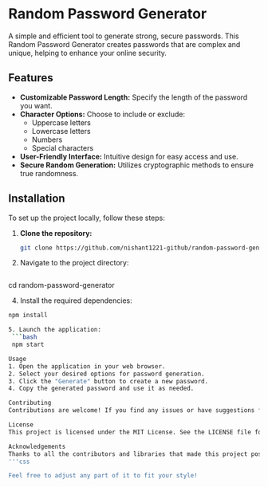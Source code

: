 # Random Password Generator

A simple and efficient tool to generate strong, secure passwords. This Random Password Generator creates passwords that are complex and unique, helping to enhance your online security.

## Features

- **Customizable Password Length:** Specify the length of the password you want.
- **Character Options:** Choose to include or exclude:
  - Uppercase letters
  - Lowercase letters
  - Numbers
  - Special characters
- **User-Friendly Interface:** Intuitive design for easy access and use.
- **Secure Random Generation:** Utilizes cryptographic methods to ensure true randomness.

## Installation

To set up the project locally, follow these steps:

1. **Clone the repository:**
   ```bash
   git clone https://github.com/nishant1221-github/random-password-generator.git
   
2. Navigate to the project directory:
    ```bash
  cd random-password-generator

4. Install the required dependencies:
  ```bash
  npm install

5. Launch the application:
   ```bash
   npm start

Usage
1. Open the application in your web browser.
2. Select your desired options for password generation.
3. Click the "Generate" button to create a new password.
4. Copy the generated password and use it as needed.

Contributing
Contributions are welcome! If you find any issues or have suggestions for improvements, please submit an issue or a pull request.

License
This project is licensed under the MIT License. See the LICENSE file for more details.

Acknowledgements
Thanks to all the contributors and libraries that made this project possible!
'''css

Feel free to adjust any part of it to fit your style!
